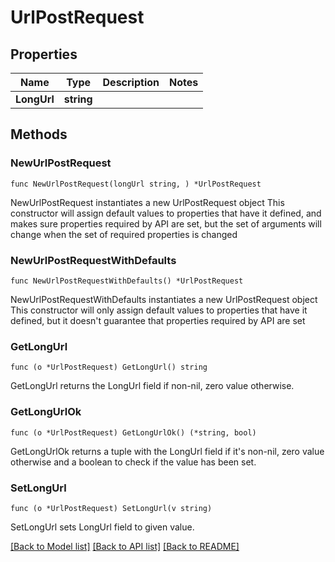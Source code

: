# UrlPostRequest

## Properties

Name | Type | Description | Notes
------------ | ------------- | ------------- | -------------
**LongUrl** | **string** |  | 

## Methods

### NewUrlPostRequest

`func NewUrlPostRequest(longUrl string, ) *UrlPostRequest`

NewUrlPostRequest instantiates a new UrlPostRequest object
This constructor will assign default values to properties that have it defined,
and makes sure properties required by API are set, but the set of arguments
will change when the set of required properties is changed

### NewUrlPostRequestWithDefaults

`func NewUrlPostRequestWithDefaults() *UrlPostRequest`

NewUrlPostRequestWithDefaults instantiates a new UrlPostRequest object
This constructor will only assign default values to properties that have it defined,
but it doesn't guarantee that properties required by API are set

### GetLongUrl

`func (o *UrlPostRequest) GetLongUrl() string`

GetLongUrl returns the LongUrl field if non-nil, zero value otherwise.

### GetLongUrlOk

`func (o *UrlPostRequest) GetLongUrlOk() (*string, bool)`

GetLongUrlOk returns a tuple with the LongUrl field if it's non-nil, zero value otherwise
and a boolean to check if the value has been set.

### SetLongUrl

`func (o *UrlPostRequest) SetLongUrl(v string)`

SetLongUrl sets LongUrl field to given value.



[[Back to Model list]](../README.md#documentation-for-models) [[Back to API list]](../README.md#documentation-for-api-endpoints) [[Back to README]](../README.md)


